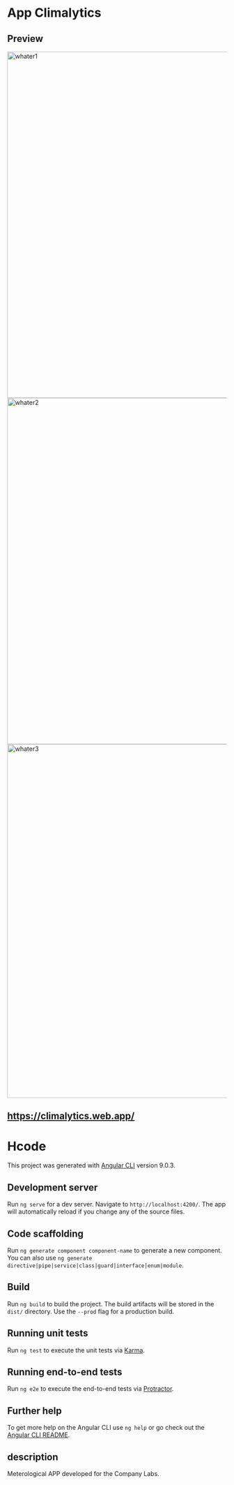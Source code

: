 # App Climalytics

## Preview

<img width="794" alt="whater1" src="https://user-images.githubusercontent.com/54703843/90325385-62bb2b80-df51-11ea-85ee-46e9b9d31eab.png">
<img width="794" alt="whater2" src="https://user-images.githubusercontent.com/54703843/90325387-651d8580-df51-11ea-94ea-7142790e7614.png">
<img width="811" alt="whater3" src="https://user-images.githubusercontent.com/54703843/90325390-677fdf80-df51-11ea-84d3-dfdedde52ebd.png">


## https://climalytics.web.app/


# Hcode

This project was generated with [Angular CLI](https://github.com/angular/angular-cli) version 9.0.3.

## Development server

Run `ng serve` for a dev server. Navigate to `http://localhost:4200/`. The app will automatically reload if you change any of the source files.

## Code scaffolding

Run `ng generate component component-name` to generate a new component. You can also use `ng generate directive|pipe|service|class|guard|interface|enum|module`.

## Build

Run `ng build` to build the project. The build artifacts will be stored in the `dist/` directory. Use the `--prod` flag for a production build.

## Running unit tests

Run `ng test` to execute the unit tests via [Karma](https://karma-runner.github.io).

## Running end-to-end tests

Run `ng e2e` to execute the end-to-end tests via [Protractor](http://www.protractortest.org/).

## Further help

To get more help on the Angular CLI use `ng help` or go check out the [Angular CLI README](https://github.com/angular/angular-cli/blob/master/README.md).

## description

Meterological APP developed for the Company Labs.




